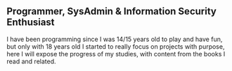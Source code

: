 Programmer, SysAdmin & Information Security Enthusiast
--------------------

I have been programming since I was 14/15 years old to play and have fun, but only with 18 years old I started to really focus on projects with purpose, here I will expose the progress of my studies, with content from the books I read and related.

